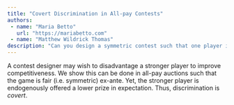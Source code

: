 ```yaml
---
title: "Covert Discrimination in All-pay Contests"
authors:
 - name: "Maria Betto"
   url: "https://mariabetto.com"
 - name: "Matthew Wildrick Thomas"
description: "Can you design a symmetric contest such that one player is favored?"
---
```


A contest designer may wish to disadvantage a stronger player to improve competitiveness. We show this can be done in all-pay auctions such that the game is fair (i.e. symmetric) ex-ante. Yet, the stronger player is endogenously offered a lower prize in expectation. Thus, discrimination is *covert*.